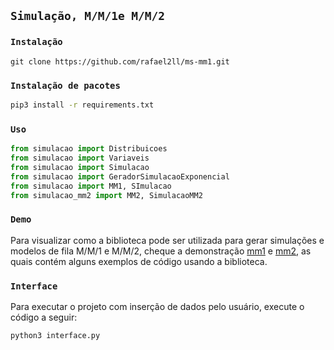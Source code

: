 ## `Simulação, M/M/1e M/M/2`

### `Instalação`
```
git clone https://github.com/rafael2ll/ms-mm1.git
```
### `Instalação de pacotes`
```bash
pip3 install -r requirements.txt
```
### `Uso`
```python
from simulacao import Distribuicoes
from simulacao import Variaveis
from simulacao import Simulacao
from simulacao import GeradorSimulacaoExponencial
from simulacao import MM1, SImulacao
from simulacao_mm2 import MM2, SimulacaoMM2
```

### `Demo`
Para visualizar como a biblioteca pode ser utilizada para gerar simulações e modelos de fila M/M/1 e M/M/2, cheque a demonstração [mm1](https://github.com/rafael2ll/ms-mm1/Dem.ipynb) e [mm2](https://github.com/rafael2ll/ms-mm1/Demo-MM2.ipynb), as quais contém alguns exemplos de código usando a biblioteca.

### `Interface`
Para executar o projeto com inserção de dados pelo usuário, execute o código a seguir:
```bash
python3 interface.py
```

